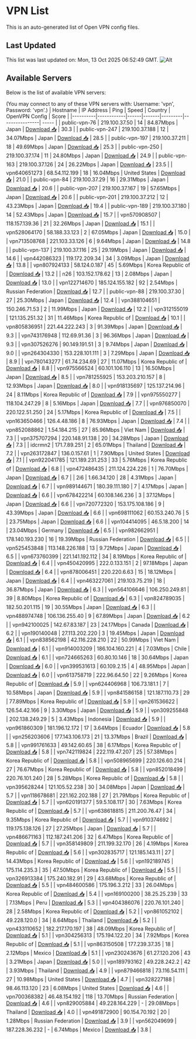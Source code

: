 # VPN List

This is an auto-generated list of Open VPN config files.

## Last Updated

This list was last updated on: Mon, 13 Oct 2025 06:52:49 GMT.
![Alt](https://repobeats.axiom.co/api/embed/186b98318ef1479477931607c1ad7d823f12451f.svg "Repobeats analytics image")

## Available Servers

Below is the list of available VPN servers:

(You may connect to any of these VPN servers with: Username: 'vpn', Password: 'vpn'.)
| Hostname | IP Address | Ping | Speed | Country | OpenVPN Config | Score |
|----------|------------|------|-------|---------|----------------| ----- |
| public-vpn-76 | 219.100.37.50 | 14 | 84.87Mbps | Japan | [Download 📥](./configs/server_0_JP.ovpn) | 30.3 |
| public-vpn-247 | 219.100.37.188 | 12 | 34.07Mbps | Japan | [Download 📥](./configs/server_1_JP.ovpn) | 28.5 |
| public-vpn-197 | 219.100.37.211 | 18 | 49.69Mbps | Japan | [Download 📥](./configs/server_2_JP.ovpn) | 25.3 |
| public-vpn-250 | 219.100.37.174 | 11 | 24.80Mbps | Japan | [Download 📥](./configs/server_3_JP.ovpn) | 24.9 |
| public-vpn-163 | 219.100.37.126 | 24 | 26.22Mbps | Japan | [Download 📥](./configs/server_4_JP.ovpn) | 23.5 |
| vpn640651273 | 68.54.112.199 | 18 | 16.04Mbps | United States | [Download 📥](./configs/server_5_US.ovpn) | 21.0 |
| public-vpn-84 | 219.100.37.29 | 16 | 29.31Mbps | Japan | [Download 📥](./configs/server_6_JP.ovpn) | 20.6 |
| public-vpn-207 | 219.100.37.167 | 19 | 57.65Mbps | Japan | [Download 📥](./configs/server_7_JP.ovpn) | 20.6 |
| public-vpn-201 | 219.100.37.212 | 12 | 43.23Mbps | Japan | [Download 📥](./configs/server_8_JP.ovpn) | 19.4 |
| public-vpn-189 | 219.100.37.180 | 14 | 52.43Mbps | Japan | [Download 📥](./configs/server_9_JP.ovpn) | 15.7 |
| vpn570908507 | 118.157.139.36 | 21 | 32.26Mbps | Japan | [Download 📥](./configs/server_10_JP.ovpn) | 15.1 |
| vpn528064170 | 58.188.33.123 | 2 | 67.05Mbps | Japan | [Download 📥](./configs/server_11_JP.ovpn) | 15.0 |
| vpn713508768 | 221.103.33.126 | 6 | 9.64Mbps | Japan | [Download 📥](./configs/server_12_JP.ovpn) | 14.8 |
| public-vpn-137 | 219.100.37.116 | 25 | 29.19Mbps | Japan | [Download 📥](./configs/server_13_JP.ovpn) | 14.6 |
| vpn442086323 | 119.172.209.34 | 34 | 3.09Mbps | Japan | [Download 📥](./configs/server_14_JP.ovpn) | 13.8 |
| vpn807924133 | 58.124.0.187 | 45 | 5.69Mbps | Korea Republic of | [Download 📥](./configs/server_15_KR.ovpn) | 13.2 |
| n26 | 103.152.178.62 | 13 | 2.08Mbps | Japan | [Download 📥](./configs/server_16_JP.ovpn) | 13.0 |
| vpn122714670 | 185.124.155.182 | 92 | 2.54Mbps | Russian Federation | [Download 📥](./configs/server_17_RU.ovpn) | 12.7 |
| public-vpn-88 | 219.100.37.30 | 27 | 25.30Mbps | Japan | [Download 📥](./configs/server_18_JP.ovpn) | 12.4 |
| vpn388104651 | 150.246.71.53 | 2 | 11.99Mbps | Japan | [Download 📥](./configs/server_19_JP.ovpn) | 12.2 |
| vpn312155019 | 121.135.251.32 | 31 | 11.46Mbps | Korea Republic of | [Download 📥](./configs/server_20_KR.ovpn) | 10.1 |
| vpn805836951 | 221.44.222.243 | 3 | 91.39Mbps | Japan | [Download 📥](./configs/server_21_JP.ovpn) | 9.3 |
| vpn743176948 | 112.69.91.36 | 3 | 96.36Mbps | Japan | [Download 📥](./configs/server_22_JP.ovpn) | 9.3 |
| vpn307526276 | 90.149.191.51 | 3 | 9.74Mbps | Japan | [Download 📥](./configs/server_23_JP.ovpn) | 9.0 |
| vpn264304330 | 153.228.101.111 | 3 | 7.29Mbps | Japan | [Download 📥](./configs/server_24_JP.ovpn) | 8.9 |
| vpn780143277 | 61.74.234.69 | 27 | 11.07Mbps | Korea Republic of | [Download 📥](./configs/server_25_KR.ovpn) | 8.8 |
| vpn975566524 | 60.101.106.110 | 13 | 16.50Mbps | Japan | [Download 📥](./configs/server_26_JP.ovpn) | 8.5 |
| vpn781255925 | 153.203.210.157 | 8 | 12.93Mbps | Japan | [Download 📥](./configs/server_27_JP.ovpn) | 8.0 |
| vpn918135697 | 125.137.214.96 | 24 | 8.11Mbps | Korea Republic of | [Download 📥](./configs/server_28_KR.ovpn) | 7.9 |
| vpn975550277 | 118.104.247.29 | 8 | 5.16Mbps | Japan | [Download 📥](./configs/server_29_JP.ovpn) | 7.7 |
| vpn976850070 | 220.122.51.250 | 24 | 5.17Mbps | Korea Republic of | [Download 📥](./configs/server_30_KR.ovpn) | 7.5 |
| vpn163650466 | 126.4.48.186 | 8 | 76.93Mbps | Japan | [Download 📥](./configs/server_31_JP.ovpn) | 7.4 |
| vpn852088862 | 1.54.184.215 | 27 | 85.96Mbps | Viet Nam | [Download 📥](./configs/server_32_VN.ovpn) | 7.3 |
| vpn375707294 | 220.148.91.138 | 20 | 34.28Mbps | Japan | [Download 📥](./configs/server_33_JP.ovpn) | 7.3 |
| idcrmn2 | 171.7.89.251 | 2 | 65.01Mbps | Thailand | [Download 📥](./configs/server_34_TH.ovpn) | 7.2 |
| vpn263172847 | 136.0.157.61 | 1 | 7.90Mbps | United States | [Download 📥](./configs/server_35_US.ovpn) | 7.1 |
| vpn922041785 | 121.189.231.253 | 33 | 5.76Mbps | Korea Republic of | [Download 📥](./configs/server_36_KR.ovpn) | 6.8 |
| vpn472486435 | 211.124.224.226 | 1 | 76.70Mbps | Japan | [Download 📥](./configs/server_37_JP.ovpn) | 6.7 |
| 2i6 | 1.66.34.120 | 28 | 4.31Mbps | Japan | [Download 📥](./configs/server_38_JP.ovpn) | 6.7 |
| vpn989144671 | 180.39.111.180 | 7 | 4.17Mbps | Japan | [Download 📥](./configs/server_39_JP.ovpn) | 6.6 |
| vpn678422214 | 60.108.146.236 | 3 | 37.12Mbps | Japan | [Download 📥](./configs/server_40_JP.ovpn) | 6.6 |
| vpn720772320 | 153.175.108.186 | 9 | 43.39Mbps | Japan | [Download 📥](./configs/server_41_JP.ovpn) | 6.6 |
| vpn698111062 | 60.153.240.76 | 5 | 23.75Mbps | Japan | [Download 📥](./configs/server_42_JP.ovpn) | 6.6 |
| vpn104414095 | 46.5.18.200 | 14 | 23.04Mbps | Germany | [Download 📥](./configs/server_43_DE.ovpn) | 6.5 |
| vpn982662951 | 178.140.193.230 | 16 | 19.39Mbps | Russian Federation | [Download 📥](./configs/server_44_RU.ovpn) | 6.5 |
| vpn525453848 | 113.148.226.188 | 13 | 9.72Mbps | Japan | [Download 📥](./configs/server_45_JP.ovpn) | 6.5 |
| vpn673760399 | 221.141.192.112 | 34 | 8.19Mbps | Korea Republic of | [Download 📥](./configs/server_46_KR.ovpn) | 6.4 |
| vpn450420995 | 222.0.133.151 | 2 | 97.18Mbps | Japan | [Download 📥](./configs/server_47_JP.ovpn) | 6.4 |
| vpn878006451 | 220.220.6.63 | 15 | 18.12Mbps | Japan | [Download 📥](./configs/server_48_JP.ovpn) | 6.4 |
| vpn463227061 | 219.103.75.219 | 18 | 36.87Mbps | Japan | [Download 📥](./configs/server_49_JP.ovpn) | 6.3 |
| vpn564106646 | 106.250.249.81 | 39 | 8.80Mbps | Korea Republic of | [Download 📥](./configs/server_50_KR.ovpn) | 6.3 |
| vpn824789035 | 182.50.201.115 | 19 | 30.55Mbps | Japan | [Download 📥](./configs/server_51_JP.ovpn) | 6.3 |
| vpn488974748 | 106.136.255.40 | 9 | 67.89Mbps | Japan | [Download 📥](./configs/server_52_JP.ovpn) | 6.2 |
| vpn942100025 | 142.67.83.187 | 23 | 24.17Mbps | Canada | [Download 📥](./configs/server_53_CA.ovpn) | 6.2 |
| vpn190140048 | 27.113.202.220 | 3 | 19.45Mbps | Japan | [Download 📥](./configs/server_54_JP.ovpn) | 6.1 |
| vpn838562198 | 42.116.228.210 | 22 | 50.99Mbps | Viet Nam | [Download 📥](./configs/server_55_VN.ovpn) | 6.1 |
| vpn914003209 | 186.104.160.221 | 4 | 7.03Mbps | Chile | [Download 📥](./configs/server_56_CL.ovpn) | 6.1 |
| vpn724665263 | 60.80.10.146 | 18 | 30.64Mbps | Japan | [Download 📥](./configs/server_57_JP.ovpn) | 6.0 |
| vpn399531613 | 60.109.2.15 | 4 | 48.95Mbps | Japan | [Download 📥](./configs/server_58_JP.ovpn) | 6.0 |
| vpn613758719 | 222.96.64.50 | 22 | 9.26Mbps | Korea Republic of | [Download 📥](./configs/server_59_KR.ovpn) | 5.9 |
| vpn624406968 | 106.73.181.1 | 7 | 10.58Mbps | Japan | [Download 📥](./configs/server_60_JP.ovpn) | 5.9 |
| vpn841586158 | 121.187.110.73 | 29 | 77.89Mbps | Korea Republic of | [Download 📥](./configs/server_61_KR.ovpn) | 5.9 |
| vpn261536622 | 126.54.42.166 | 9 | 3.30Mbps | Japan | [Download 📥](./configs/server_62_JP.ovpn) | 5.9 |
| vpn309255848 | 202.138.249.29 | 5 | 3.43Mbps | Indonesia | [Download 📥](./configs/server_63_ID.ovpn) | 5.9 |
| vpn961860309 | 181.196.12.172 | 17 | 3.64Mbps | Ecuador | [Download 📥](./configs/server_64_EC.ovpn) | 5.8 |
| vpn256203606 | 177.143.106.173 | 21 | 13.37Mbps | Brazil | [Download 📥](./configs/server_65_BR.ovpn) | 5.8 |
| vpn991761633 | 49.142.60.65 | 38 | 6.17Mbps | Korea Republic of | [Download 📥](./configs/server_66_KR.ovpn) | 5.8 |
| vpn742119824 | 222.119.47.207 | 25 | 57.38Mbps | Korea Republic of | [Download 📥](./configs/server_67_KR.ovpn) | 5.8 |
| vpn508965699 | 220.126.60.214 | 27 | 76.67Mbps | Korea Republic of | [Download 📥](./configs/server_68_KR.ovpn) | 5.8 |
| vpn852018499 | 220.76.101.240 | 28 | 5.28Mbps | Korea Republic of | [Download 📥](./configs/server_69_KR.ovpn) | 5.8 |
| vpn395628244 | 121.105.52.238 | 30 | 34.08Mbps | Japan | [Download 📥](./configs/server_70_JP.ovpn) | 5.7 |
| vpn118678681 | 221.162.202.188 | 27 | 21.79Mbps | Korea Republic of | [Download 📥](./configs/server_71_KR.ovpn) | 5.7 |
| vpn620191377 | 59.5.108.117 | 30 | 7.63Mbps | Korea Republic of | [Download 📥](./configs/server_72_KR.ovpn) | 5.7 |
| vpn638618815 | 211.200.76.47 | 34 | 9.35Mbps | Korea Republic of | [Download 📥](./configs/server_73_KR.ovpn) | 5.7 |
| vpn910374692 | 119.175.138.126 | 27 | 27.25Mbps | Japan | [Download 📥](./configs/server_74_JP.ovpn) | 5.7 |
| vpn486671163 | 112.187.241.206 | 32 | 6.47Mbps | Korea Republic of | [Download 📥](./configs/server_75_KR.ovpn) | 5.7 |
| vpn358149809 | 211.199.32.170 | 26 | 4.19Mbps | Korea Republic of | [Download 📥](./configs/server_76_KR.ovpn) | 5.6 |
| vpn302835717 | 121.185.143.11 | 27 | 14.43Mbps | Korea Republic of | [Download 📥](./configs/server_77_KR.ovpn) | 5.6 |
| vpn192189745 | 175.114.235.3 | 35 | 47.50Mbps | Korea Republic of | [Download 📥](./configs/server_78_KR.ovpn) | 5.5 |
| vpn326913384 | 175.240.182.91 | 29 | 43.68Mbps | Korea Republic of | [Download 📥](./configs/server_79_KR.ovpn) | 5.5 |
| vpn484600586 | 175.196.3.212 | 33 | 26.04Mbps | Korea Republic of | [Download 📥](./configs/server_80_KR.ovpn) | 5.4 |
| vpn169100200 | 38.25.25.239 | 33 | 7.13Mbps | Peru | [Download 📥](./configs/server_81_PE.ovpn) | 5.3 |
| vpn404386076 | 220.76.101.240 | 28 | 2.58Mbps | Korea Republic of | [Download 📥](./configs/server_82_KR.ovpn) | 5.2 |
| vpn861052102 | 49.228.120.0 | 34 | 8.64Mbps | Thailand | [Download 📥](./configs/server_83_TH.ovpn) | 5.2 |
| vpn433110652 | 182.217.170.197 | 38 | 48.09Mbps | Korea Republic of | [Download 📥](./configs/server_84_KR.ovpn) | 5.1 |
| vpn304256313 | 175.194.122.20 | 34 | 7.92Mbps | Korea Republic of | [Download 📥](./configs/server_85_KR.ovpn) | 5.1 |
| vpn863150508 | 177.239.37.35 | 18 | 2.12Mbps | Mexico | [Download 📥](./configs/server_86_MX.ovpn) | 5.1 |
| vpn230243676 | 61.27.120.206 | 43 | 3.21Mbps | Japan | [Download 📥](./configs/server_87_JP.ovpn) | 5.0 |
| vpn189793162 | 49.228.242.2 | 42 | 3.93Mbps | Thailand | [Download 📥](./configs/server_88_TH.ovpn) | 4.9 |
| vpn879466818 | 73.116.54.111 | 27 | 10.98Mbps | United States | [Download 📥](./configs/server_89_US.ovpn) | 4.7 |
| vpn328227188 | 98.46.113.120 | 23 | 6.08Mbps | United States | [Download 📥](./configs/server_90_US.ovpn) | 4.6 |
| vpn700368382 | 46.48.154.192 | 118 | 13.70Mbps | Russian Federation | [Download 📥](./configs/server_91_RU.ovpn) | 4.6 |
| vpn829005884 | 49.228.164.229 | - | 29.08Mbps | Thailand | [Download 📥](./configs/server_92_TH.ovpn) | 4.0 |
| vpn491872900 | 90.154.70.192 | 20 | 1.28Mbps | Russian Federation | [Download 📥](./configs/server_93_RU.ovpn) | 3.9 |
| vpn562049699 | 187.228.36.232 | - | 6.74Mbps | Mexico | [Download 📥](./configs/server_94_MX.ovpn) | 3.8 |
